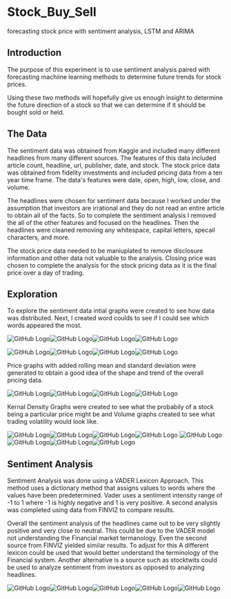 # Stock_Buy_Sell
forecasting stock price with sentiment analysis, LSTM and ARIMA

## Introduction

The purpose of this experiment is to use sentiment analysis paired with forecasting machiine learning methods to determine future trends for stock prices.

Using these two methods will hopefully give us enough insight to determine the future direction of a stock so that we can determine if it should be bought sold or held.

## The Data

The sentiment data was obtained from Kaggle and included many different headlines from many different sources. The features of this data included article count, headline, url, publisher, date, and stock. The stock price data was obtained from fidelity investments and included pricing data from a ten year time frame. The data's features were date, open, high, low, close, and volume. 

The headlines were chosen for sentiment data because I worked under the assumption that investors are irrational and they do not read an entire article to obtain all of the facts. So to complete the sentiment analysis I removed the all of the other features and focused on the headlines. Then the headlines were cleaned removing any whitespace, capital letters, specail characters, and more.

The stock price data needed to be maniuplated to remove disclosure information and other data not valuable to the analysis. Closing price was chosen to complete the analysis for the stock pricing data as it is the final price over a day of trading.

## Exploration

To explore the sentiment data intial graphs were created to see how data was distributed. Next, I created word coulds to see if I could see which words appeared the most. 

![GitHub Logo](/images/CSCONEWSgraph.png)![GitHub Logo](/images/DukNewGraph.png)![GitHub Logo](/images/JpmNewsGraph.png)![GitHub Logo](/images/LuvNewsGraph.png)

![GitHub Logo](/images/CscoWordCloud.png)![GitHub Logo](/images/DukWordCloud.png)![GitHub Logo](/images/JPMWordCloud.png)![GitHub Logo](/images/LuvWordCloud.png)

Price graphs with added rolling mean and standard deviation were generated to obtain a good idea of the shape and trend of the overall pricing data. 

![GitHub Logo](/images/cscopricegraph.png)![GitHub Logo](/images/dukpricegraph.png)![GitHub Logo](/images/jpmpricegraph.png)![GitHub Logo](/images/luvpricegraph.png)

Kernal Density Graphs were created to see what the probabily of a stock being a particular price might be and Volume graphs created to see what trading volatility would look like.

![GitHub Logo](/images/cscodensity.png)![GitHub Logo](/images/dukdensity.png)![GitHub Logo](/images/jpmdensity.png)![GitHub Logo](/images/luvdensity.png)
![GitHub Logo](/images/cscovolume.png)![GitHub Logo](/images/dukvolume.png)![GitHub Logo](/images/jpmvolume.png)![GitHub Logo](/images/luvvolume.png)

## Sentiment Analysis

Sentiment Analysis was done using a VADER Lexicon Approach. This method uses a dictionary method that assigns values to words where the values have been predetermined. Vader uses a sentiment intensity range of -1 to 1 where -1 is highly negative and 1 is very positive. A second analysis was completed using data from FINVIZ to compare results.

Overall the sentiment analysis of the headlines came out to be very slightly positive and very close to neutral. This could be due to the VADER model not understanding the Financial market termanology. Even the second source from FINVIZ yielded similar results. To adjust for this A different lexicon could be used that would better understand the terminology of the Financial system. Another alternative is a source such as stocktwits could be used to analyze sentiment from investors as opposed to analyzing headlines.

![GitHub Logo](/images/cscovader.png)![GitHub Logo](/images/dukvader.png)![GitHub Logo](/images/jpmvader.png)![GitHub Logo](/images/luvvader.png)![GitHub Logo](/images/finviz.png)


